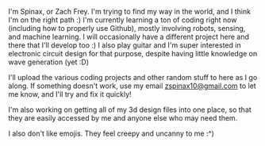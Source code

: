 I'm Spinax, or Zach Frey. I'm trying to find my way in the world, and I think I'm on the right path :)
I'm currently learning a ton of coding right now (including how to properly use Github), mostly involving robots, sensing, and machine learning. I will occasionally 
have a different project here and there that I'll develop too :) I also play guitar and I'm super interested in electronic circuit design for that purpose, despite having
little knowledge on wave generation (yet :D)

I'll upload the various coding projects and other random stuff to here as I go along. If something doesn't work, use my email zspinax10@gmail.com to let me know, and 
I'll try and fix it quickly!

I'm also working on getting all of my 3d design files into one place, so that they are easily accessed by me and anyone else who may need them.

I also don't like emojis. They feel creepy and uncanny to me :^)
